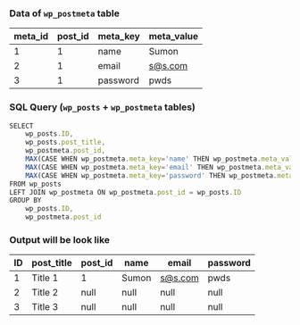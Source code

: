 ### Data of `wp_postmeta` table

| meta_id 	| post_id   |	meta_key |	meta_value  |
|---------- | --------- |  --------- |------------- |
|  1        | 1         | name       | Sumon        |
|  2        | 1         | email      | s@s.com      |
|  3        | 1         | password   | pwds         |

### SQL Query (`wp_posts` + `wp_postmeta` tables)
```javascript
SELECT
    wp_posts.ID,
    wp_posts.post_title,
    wp_postmeta.post_id,
    MAX(CASE WHEN wp_postmeta.meta_key='name' THEN wp_postmeta.meta_value ELSE NULL END) AS name,
    MAX(CASE WHEN wp_postmeta.meta_key='email' THEN wp_postmeta.meta_value ELSE NULL END) AS email,
    MAX(CASE WHEN wp_postmeta.meta_key='password' THEN wp_postmeta.meta_value ELSE NULL END) AS password
FROM wp_posts
LEFT JOIN wp_postmeta ON wp_postmeta.post_id = wp_posts.ID
GROUP BY
    wp_posts.ID,
    wp_postmeta.post_id
```
### Output will be look like

| ID 	| post_title   |	 post_id |	name |	email  |	password 	    |
----- | ------------ | --------- | ----- |-------- |--------------- |
|  1  | Title 1      | 1         | Sumon | s@s.com | pwds           |
|  2  | Title 2      | null      | null  | null    | null           |
|  3  | Title 3      | null      | null  | null    | null           |
